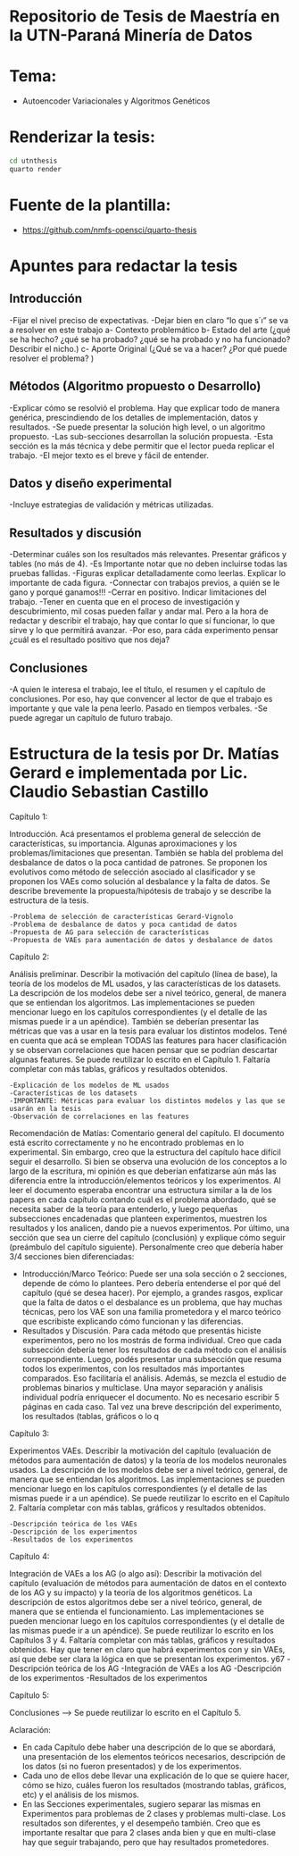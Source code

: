 # Repositorio de Tesis de Maestría en la UTN-Paraná Minería de Datos    

# Tema:

- Autoencoder Variacionales y Algoritmos Genéticos   

# Renderizar la tesis: 

```bash
cd utnthesis
quarto render     
```

# Fuente de la plantilla: 

- https://github.com/nmfs-opensci/quarto-thesis    


# Apuntes para redactar la tesis

## Introducción
-Fijar el nivel preciso de expectativas.
-Dejar bien en claro “lo que s´ı” se va a resolver en este trabajo
    a- Contexto problemático
    b- Estado del arte (¿qué se ha hecho? ¿qué se ha probado? ¿qué se ha probado y no ha funcionado? Describir el nicho.)
    c- Aporte Original (¿Qué se va a hacer? ¿Por qué puede resolver el problema? )

## Métodos (Algoritmo propuesto o Desarrollo)
-Explicar cómo se resolvió el problema. Hay que explicar todo de manera genérica, prescindiendo de los detalles de implementación, datos y resultados.
-Se puede presentar la solución high level, o un algoritmo propuesto.
-Las sub-secciones desarrollan la solución propuesta.
-Esta sección es la más técnica y debe permitir que el lector pueda replicar el trabajo.
-El mejor texto es el breve y fácil de entender.

## Datos y diseño experimental
-Incluye estrategias de validación y métricas utilizadas.

## Resultados y discusión
-Determinar cuáles son los resultados más relevantes. Presentar gráficos y  tables (no más de 4).
-Es Importante notar que no deben incluirse todas las pruebas fallidas.
-Figuras explicar detalladamente como leerlas. Explicar lo importante de cada figura. 
-Connectar con trabajos previos, a quién se le gano y porqué ganamos!!!
-Cerrar en positivo. Indicar limitaciones del trabajo.
-Tener en cuenta que en el proceso de investigación y descubrimiento, mil cosas pueden fallar y andar mal. Pero a la hora de redactar y describir el trabajo, hay que contar lo que sí funcionar, lo que sirve y lo que permitirá avanzar.
-Por eso, para cáda experimento pensar ¿cuál es el resultado positivo que nos deja?

## Conclusiones
-A quien le interesa el trabajo, lee el título, el resumen y el capítulo de conclusiones. Por eso, hay que convencer al lector de que el trabajo es importante y que vale la pena leerlo. Pasado en tiempos verbales.
-Se puede agregar un capítulo de futuro trabajo.



# Estructura de la tesis por Dr. Matías Gerard e implementada por Lic. Claudio Sebastian Castillo

Capítulo 1: 

Introducción. Acá presentamos el problema general de selección de características, su importancia. Algunas aproximaciones y los problemas/limitaciones que presentan. También se habla del problema del desbalance de datos o la poca cantidad de patrones. Se proponen los evolutivos como método de selección asociado al clasificador y se proponen los VAEs como solución al desbalance y la falta de datos. Se describe brevemente la propuesta/hipótesis de trabajo y se describe la estructura de la tesis.

    -Problema de selección de características Gerard-Vignolo
    -Problema de desbalance de datos y poca cantidad de datos
    -Propuesta de AG para selección de características
    -Propuesta de VAEs para aumentación de datos y desbalance de datos


Capítulo 2: 

Análisis preliminar. Describir la motivación del capítulo (línea de base), la teoría de los modelos de ML usados, y las características de los datasets. La descripción de los modelos debe ser a nivel teórico, general, de manera que se entiendan los algoritmos. Las implementaciones se pueden mencionar luego en los capítulos correspondientes (y el detalle de las mismas puede ir a un apéndice). También se deberían presentar las métricas que vas a usar en la tesis para evaluar los distintos modelos. Tené en cuenta que acá se emplean TODAS las features para hacer clasificación y se observan correlaciones que hacen pensar que se podrían descartar algunas features. Se puede reutilizar lo escrito en el Capítulo 1. Faltaría completar con más tablas, gráficos y resultados obtenidos.

    -Explicación de los modelos de ML usados
    -Características de los datasets
    -IMPORTANTE: Métricas para evaluar los distintos modelos y las que se usarán en la tesis
    -Observación de correlaciones en las features

Recomendación de Matías:
Comentario general del capítulo. El documento está escrito correctamente y no he encontrado problemas en lo experimental. Sin embargo, creo que la estructura del capítulo hace difícil seguir el desarrollo. Si bien se observa una evolución de los conceptos a lo largo de la escritura, mi opinión es que deberían enfatizarse aún más las diferencia entre la introducción/elementos teóricos y los experimentos. Al leer el documento esperaba encontrar una estructura similar a la de los papers en cada capítulo contando cuál es el problema abordado, qué se necesita saber de la teoría para entenderlo, y luego pequeñas subsecciones encadenadas que planteen experimentos, muestren los resultados y los analicen, dando pie a nuevos experimentos. Por último, una sección que sea un cierre del capítulo (conclusión) y explique cómo seguir (preámbulo del capítulo siguiente).
Personalmente creo que debería haber 3/4 secciones bien diferenciadas:
- Introducción/Marco Teórico: Puede ser una sola sección o 2 secciones, depende de cómo lo plantees. Pero debería entenderse el por qué del capítulo (qué se desea hacer). Por ejemplo, a grandes rasgos, explicar que la falta de datos o el desbalance es un problema, que hay muchas técnicas, pero los VAE son una familia prometedora y el marco teórico que escribiste explicando cómo funcionan y las diferencias.
- Resultados y Discusión. Para cada método que presentás hiciste experimentos, pero no los mostrás de forma individual. Creo que cada subsección debería tener los resultados de cada método con el análisis correspondiente. Luego, podés presentar una subsección que resuma todos los experimentos, con los resultados más importantes comparados. Eso facilitaría el análisis. Además, se mezcla el estudio de problemas binarios y multiclase. Una mayor separación y análisis individual podría enriquecer el documento. No es necesario escribir 5 páginas en cada caso. Tal vez una breve descripción del experimento, los resultados (tablas, gráficos o lo q





Capítulo 3: 

Experimentos VAEs. Describir la motivación del capítulo (evaluación de métodos para aumentación de datos) y la teoría de los modelos neuronales usados. La descripción de los modelos debe ser a nivel teórico, general, de manera que se entiendan los algoritmos. Las implementaciones se pueden mencionar luego en los capítulos correspondientes (y el detalle de las mismas puede ir a un apéndice). Se puede reutilizar lo escrito en el Capítulo 2. Faltaría completar con más tablas, gráficos y resultados obtenidos.

    -Descripción teórica de los VAEs
    -Descripción de los experimentos
    -Resultados de los experimentos

Capítulo 4: 

Integración de VAEs a los AG (o algo así): Describir la motivación del capítulo (evaluación de métodos para aumentación de datos en el contexto de los AG y su impacto) y la teoría de los algoritmos genéticos. La descripción de estos algoritmos debe ser a nivel teórico, general, de manera que se entienda el funcionamiento. Las implementaciones se pueden mencionar luego en los capítulos correspondientes (y el detalle de las mismas puede ir a un apéndice). Se puede reutilizar lo escrito en los Capítulos 3 y 4. Faltaría completar con más tablas, gráficos y resultados obtenidos. Hay que tener en claro que habrá experimentos con y sin VAEs, así que debe ser clara la lógica en que se presentan los experimentos.
y67
    -Descripción teórica de los AG
    -Integración de VAEs a los AG
    -Descripción de los experimentos
    -Resultados de los experimentos

Capítulo 5: 

Conclusiones --> Se puede reutilizar lo escrito en el Capítulo 5.


Aclaración:

- En cada Capítulo debe haber una descripción de lo que se abordará, una presentación de los elementos teóricos necesarios, descripción de los datos (si no fueron presentados) y de los experimentos. 
- Cada uno de ellos debe llevar una explicación de lo que se quiere hacer, cómo se hizo, cuáles fueron los resultados (mostrando tablas, gráficos, etc) y el análisis de los mismos.
- En las Secciones experimentales, sugiero separar las mismas en Experimentos para problemas de 2 clases y problemas multi-clase. Los resultados son diferentes, y el desempeño también. Creo que es importante resaltar que para 2 clases anda bien y que en multi-clase hay que seguir trabajando, pero que hay resultados prometedores.


